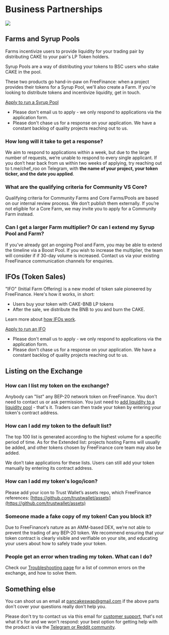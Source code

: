 # Business Partnerships

![](../.gitbook/assets/docs-masthead-21-.png)

## Farms and Syrup Pools

Farms incentivize users to provide liquidity for your trading pair by distributing CAKE to your pair's LP Token holders.

Syrup Pools are a way of distributing your tokens to BSC users who stake CAKE in the pool.

These two products go hand-in-paw on FreeFinance: when a project provides their tokens for a Syrup Pool, we'll also create a Farm. If you're looking to distribute tokens and incentivize liquidity, get in touch.

[Apply to run a Syrup Pool](https://docs.google.com/forms/d/e/1FAIpQLScUkwbsMWwg7L5jjGjEcmv6RsoCNhFDkV3xEpRu2KcJrr47Sw/viewform?usp=sf_link)

* Please don't email us to apply - we only respond to applications via the application form.
* Please don't chase us for a response on your application. We have a constant backlog of quality projects reaching out to us.

### How long will it take to get a response?

We aim to respond to applications within a week, but due to the large number of requests, we’re unable to respond to every single applicant. If you don’t hear back from us within two weeks of applying, try reaching out to t.me/chef\_roo on Telegram, with **the name of your project, your token ticker, and the date you applied**.

### What are the qualifying criteria for Community VS Core?

Qualifying criteria for Community Farms and Core Farms/Pools are based on our internal review process. We don’t publish them externally. If you’re not eligible for a Core Farm, we may invite you to apply for a Community Farm instead.

### Can I get a larger Farm multiplier? Or can I extend my Syrup Pool and Farm?

If you’ve already got an ongoing Pool and Farm, you may be able to extend the timeline via a Boost Pool. If you wish to increase the multiplier, the team will consider if if 30-day volume is increased. Contact us via your existing FreeFinance communication channels for enquiries.

## IFOs \(Token Sales\)

"IFO" \(Initial Farm Offering\) is a new model of token sale pioneered by FreeFinance. Here's how it works, in short:

* Users buy your token with CAKE-BNB LP tokens
* After the sale, we distribute the BNB to you and burn the CAKE.

Learn more about [how IFOs work](../products/ifo-initial-farm-offering/).

[Apply to run an IFO](https://docs.google.com/forms/d/e/1FAIpQLScUkwbsMWwg7L5jjGjEcmv6RsoCNhFDkV3xEpRu2KcJrr47Sw/viewform?usp=sf_link)

* Please don't email us to apply - we only respond to applications via the application form.
* Please don't chase us for a response on your application. We have a constant backlog of quality projects reaching out to us.

## Listing on the Exchange <a id="exchange"></a>

### How can I list my token on the exchange?

Anybody can "list" any BEP-20 network token on FreeFinance. You don't need to contact us or ask permission. You just need to [add liquidity to a liquidity pool](../products/pancakeswap-exchange/pancakeswap-pools.md) - that's it. Traders can then trade your token by entering your token's contract address.

### How can I add my token to the default list?

The top 100 list is generated according to the highest volume for a specific period of time. As for the Extended list: projects hosting Farms will usually be added, and other tokens chosen by FreeFinance core team may also be added.

We don’t take applications for these lists. Users can still add your token manually by entering its contract address.

### How can I add my token's logo/icon?

Please add your icon to Trust Wallet’s assets repo, which FreeFinance references: [https://github.com/trustwallet/assets](https://github.com/trustwallet/assets)

### Someone made a fake copy of my token! Can you block it?

Due to FreeFinance’s nature as an AMM-based DEX, we’re not able to prevent the trading of any BEP-20 token. We recommend ensuring that your token contract is clearly visible and verifiable on your site, and educating your users about how to safely trade your token.

### People get an error when trading my token. What can I do?

Check our [Troubleshooting page](../help/troubleshooting.md) for a list of common errors on the exchange, and how to solve them.

## Something else

You can shoot us an email at pancakeswap@gmail.com if the above parts don't cover your questions really don't help you.

Please don't try to contact us via this email for [customer support](customer-support.md), that's not what it's for and we won't respond: your best option for getting help with the product is via the [Telegram or Reddit community](telegram.md).


